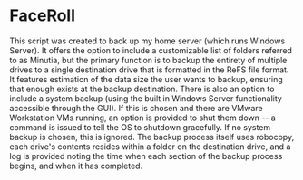 # FaceRoll

This script was created to back up my home server (which runs Windows Server). It offers the option to include a customizable list of folders referred to as Minutia, but the primary function is to backup the entirety of multiple drives to a single destination drive that is formatted in the ReFS file format. It features estimation of the data size the user wants to backup, ensuring that enough exists at the backup destination.
There is also an option to include a system backup (using the built in Windows Server functionality accessible through the GUI). If this is chosen and there are VMware Workstation VMs running, an option is provided to shut them down -- a command is issued to tell the OS to shutdown gracefully. If no system backup is chosen, this is ignored. 
The backup process itself uses robocopy, each drive's contents resides within a folder on the destination drive, and a log is provided noting the time when each section of the backup process begins, and when it has completed.
